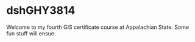 # dshGHY3814

Welcome to my fourth GIS certificate course at Appalachian State.  Some fun stuff will ensue
